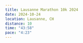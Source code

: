 ```yaml
---
title: Lausanne Marathon 10k 2024
date: 2024-10-24
location: Lausanne, CH
distance: 10
time: "43:58"
pace: "4:23"
---
```

